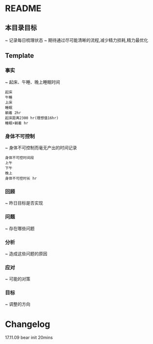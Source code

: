 # README

## 本目录目标
~ 记录每日梳理状态
~ 期待通过尽可能清晰的流程,减少精力损耗,精力最优化

## Template

### 事实
~ 起床、午睡、晚上睡眠时间
```
起床 
午睡 
上床 
睡眠 
躺着 2hr
起床距离2300 hr(理想值16hr)
睡眠+躺着 hr
```

### 身体不可控制
~ 身体不可控制而毫无产出的时间记录
```
身体不可控时间段
上午
下午
晚上
身体不可控时长 hr
```

### 回顾
~ 昨日目标是否实现

### 问题
~ 存在哪些问题

### 分析
~ 造成这些问题的原因

### 应对
~ 可能的对策

### 目标
~ 调整的方向

# Changelog
17.11.09 bear init 20mins
